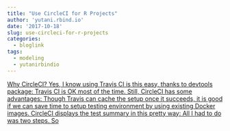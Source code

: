 ```yaml
---
title: "Use CircleCI for R Projects"
author: 'yutani.rbind.io'
date: '2017-10-18'
slug: use-circleci-for-r-projects
categories:
  - bloglink
tags:
  - modeling
  - yutanirbindio
---
```


[Why CircleCI? Yes, I know using Travis CI is this easy, thanks to devtools package: Travis CI is OK most of the time. Still, CircleCI has some advantages: Though Travis can cache the setup once it succeeds, it is good if we can save time to setup testing environment by using existing Docker images. CircleCI displays the test summary in this pretty way: All I had to do was two steps. So<i class="fas fa-external-link-alt"></i>](https://yutani.rbind.io/post/2017-10-18-circleci/)

